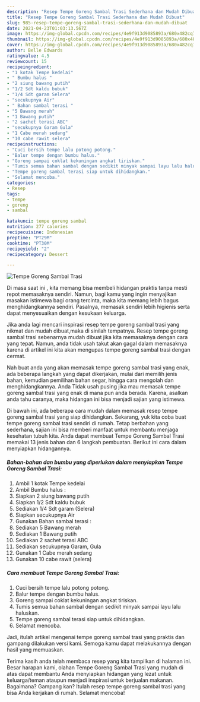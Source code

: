 ```yaml
---
description: "Resep Tempe Goreng Sambal Trasi Sederhana dan Mudah Dibuat"
title: "Resep Tempe Goreng Sambal Trasi Sederhana dan Mudah Dibuat"
slug: 985-resep-tempe-goreng-sambal-trasi-sederhana-dan-mudah-dibuat
date: 2021-04-23T01:03:13.567Z
image: https://img-global.cpcdn.com/recipes/4e9f913d9085893a/680x482cq70/tempe-goreng-sambal-trasi-foto-resep-utama.jpg
thumbnail: https://img-global.cpcdn.com/recipes/4e9f913d9085893a/680x482cq70/tempe-goreng-sambal-trasi-foto-resep-utama.jpg
cover: https://img-global.cpcdn.com/recipes/4e9f913d9085893a/680x482cq70/tempe-goreng-sambal-trasi-foto-resep-utama.jpg
author: Belle Edwards
ratingvalue: 4.5
reviewcount: 15
recipeingredient:
- "1 kotak Tempe kedelai"
- " Bumbu halus "
- "2 siung bawang putih"
- "1/2 Sdt kaldu bubuk"
- "1/4 Sdt garam Selera"
- "secukupnya Air"
- " Bahan sambal terasi "
- "5 Bawang merah"
- "1 Bawang putih"
- "2 sachet terasi ABC"
- "secukupnya Garam Gula"
- "1 Cabe merah sedang"
- "10 cabe rawit selera"
recipeinstructions:
- "Cuci bersih tempe lalu potong potong."
- "Balur tempe dengan bumbu halus."
- "Goreng sampai coklat kekuningan angkat tiriskan."
- "Tumis semua bahan sambal dengan sedikit minyak sampai layu lalu haluskan."
- "Tempe goreng sambal terasi siap untuk dihidangkan."
- "Selamat mencoba."
categories:
- Resep
tags:
- tempe
- goreng
- sambal

katakunci: tempe goreng sambal 
nutrition: 277 calories
recipecuisine: Indonesian
preptime: "PT29M"
cooktime: "PT30M"
recipeyield: "2"
recipecategory: Dessert

---
```



![Tempe Goreng Sambal Trasi](https://img-global.cpcdn.com/recipes/4e9f913d9085893a/680x482cq70/tempe-goreng-sambal-trasi-foto-resep-utama.jpg)

Di masa  saat ini , kita memang bisa membeli hidangan praktis tanpa mesti repot memasaknya sendiri. Namun, bagi kamu yang ingin menyajikan masakan istimewa bagi orang tercinta, maka kita memang lebih bagus menghidangkannya sendiri. Pasalnya, memasak sendiri lebih higienis serta dapat menyesuaikan dengan kesukaan keluarga.

Jika anda lagi mencari inspirasi resep tempe goreng sambal trasi yang nikmat dan mudah dibuat,maka di sinilah tempatnya. Resep tempe goreng sambal trasi  sebenarnya mudah dibuat jika kita memasaknya dengan cara yang tepat. Namun, anda tidak usah takut akan gagal dalam memasaknya 
karena di artikel ini kita akan mengupas tempe goreng sambal trasi dengan cermat.  



Nah buat anda yang akan memasak tempe goreng sambal trasi yang enak, ada beberapa langkah yang dapat dikerjakan, mulai dari memilih jenis bahan, kemudian pemilihan bahan segar, hingga cara mengolah dan menghidangkannya. Anda Tidak usah pusing jika mau memasak tempe goreng sambal trasi yang enak di mana pun anda berada. Karena, asalkan anda  tahu caranya, maka hidangan ini bisa menjadi sajian yang istimewa.

Di bawah ini, ada beberapa cara mudah dalam memasak resep tempe goreng sambal trasi yang siap dihidangkan. Sekarang, yuk kita coba buat tempe goreng sambal trasi sendiri di rumah. Tetap berbahan yang sederhana, sajian ini bisa memberi manfaat untuk membantu menjaga kesehatan tubuh kita. Anda dapat membuat Tempe Goreng Sambal Trasi memakai 13 jenis bahan dan 6 langkah pembuatan. Berikut ini cara dalam menyiapkan hidangannya.

<!--inarticleads1-->

##### Bahan-bahan dan bumbu yang diperlukan dalam menyiapkan Tempe Goreng Sambal Trasi:

1. Ambil 1 kotak Tempe kedelai
1. Ambil  Bumbu halus :
1. Siapkan 2 siung bawang putih
1. Siapkan 1/2 Sdt kaldu bubuk
1. Sediakan 1/4 Sdt garam (Selera)
1. Siapkan secukupnya Air
1. Gunakan  Bahan sambal terasi :
1. Sediakan 5 Bawang merah
1. Sediakan 1 Bawang putih
1. Sediakan 2 sachet terasi ABC
1. Sediakan secukupnya Garam, Gula
1. Gunakan 1 Cabe merah sedang
1. Gunakan 10 cabe rawit (selera)




<!--inarticleads2-->

##### Cara membuat Tempe Goreng Sambal Trasi:

1. Cuci bersih tempe lalu potong potong.
1. Balur tempe dengan bumbu halus.
1. Goreng sampai coklat kekuningan angkat tiriskan.
1. Tumis semua bahan sambal dengan sedikit minyak sampai layu lalu haluskan.
1. Tempe goreng sambal terasi siap untuk dihidangkan.
1. Selamat mencoba.




Jadi, itulah artikel mengenai  tempe goreng sambal trasi  yang praktis dan gampang dilakukan versi kami. Semoga kamu dapat melakukannya dengan hasil yang memuaskan. 

Terima kasih anda telah membaca resep yang kita tampilkan di halaman ini. Besar harapan kami, olahan  Tempe Goreng Sambal Trasi yang mudah di atas dapat membantu Anda menyiapkan hidangan yang lezat untuk keluarga/teman ataupun menjadi inspirasi untuk berjualan makanan. Bagaimana? Gampang kan? Itulah resep tempe goreng sambal trasi yang bisa Anda kerjakan di rumah. Selamat mencoba!

